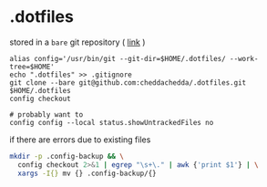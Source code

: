 # .dotfiles

stored in a `bare` git repository (
[link](https://www.atlassian.com/git/tutorials/dotfiles)
)

```
alias config='/usr/bin/git --git-dir=$HOME/.dotfiles/ --work-tree=$HOME'
echo ".dotfiles" >> .gitignore
git clone --bare git@github.com:cheddachedda/.dotfiles.git $HOME/.dotfiles
config checkout

# probably want to
config config --local status.showUntrackedFiles no
```

if there are errors due to existing files

```sh
mkdir -p .config-backup && \
  config checkout 2>&1 | egrep "\s+\." | awk {'print $1'} | \
  xargs -I{} mv {} .config-backup/{}
```
